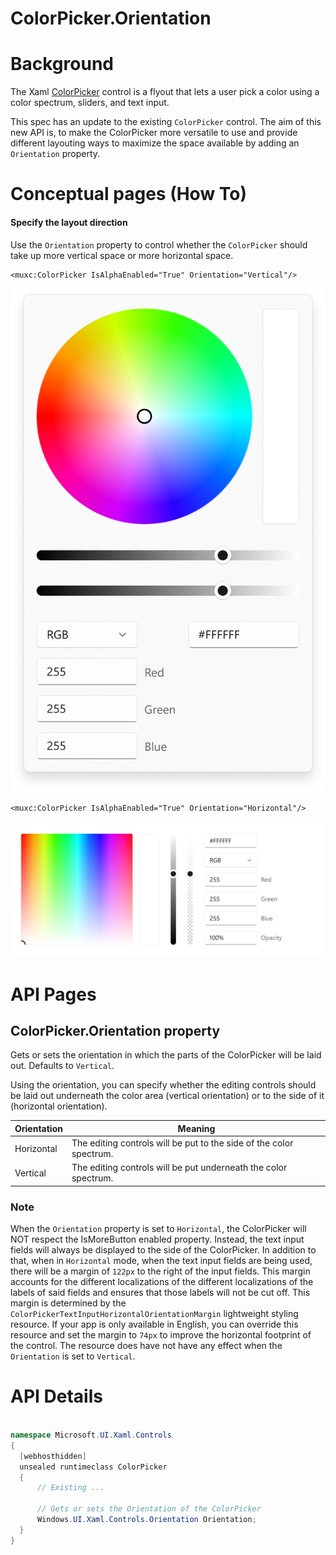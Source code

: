 ColorPicker.Orientation
===

# Background

The Xaml [ColorPicker](https://docs.microsoft.com/uwp/api/Windows.UI.Xaml.Controls.ColorPicker)
control is a flyout that lets a user pick a color using a color spectrum, sliders, and text input.

This spec has an update to the existing `ColorPicker` control. 
The aim of this new API is, to make the ColorPicker more versatile to use and
provide different layouting ways to maximize the space available
by adding an `Orientation` property.


# Conceptual pages (How To)

#### Specify the layout direction  

Use the `Orientation` property to control whether the `ColorPicker` should take up
more vertical space or more horizontal space.

```xaml
<muxc:ColorPicker IsAlphaEnabled="True" Orientation="Vertical"/>
```
![Vertical ColorPicker](./images/ColorPicker_VerticalMode.png)

```xaml
<muxc:ColorPicker IsAlphaEnabled="True" Orientation="Horizontal"/>
```
![Horizontal ColorPicker](./images/ColorPicker_HorizontalMode.png)


# API Pages

## ColorPicker.Orientation property

Gets or sets the orientation in which the parts of the ColorPicker will be laid out.
Defaults to `Vertical`.

Using the orientation, you can specify whether the editing controls should be laid out underneath
the color area (vertical orientation) or to the side of it (horizontal orientation).

| Orientation | Meaning |
|-------------|---------|
| Horizontal  | The editing controls will be put to the side of the color spectrum.|
| Vertical    | The editing controls will be put underneath the color spectrum.|

### Note
When the `Orientation` property is set to `Horizontal`, the ColorPicker will NOT respect the IsMoreButton enabled property.
Instead, the text input fields will always be displayed to the side of the ColorPicker.
In addition to that, when in `Horizontal` mode, when the text input fields are being used, there will be a margin of `122px` to the right of the input fields.
This margin accounts for the different localizations of the different localizations of the labels of said fields and ensures that those labels will not be cut off.
This margin is determined by the `ColorPickerTextInputHorizontalOrientationMargin` lightweight styling resource.
If your app is only available in English, you can override this resource and set the margin to `74px` to improve the horizontal footprint of the control.
The resource does have not have any effect when the `Orientation` is set to `Vertical`.

# API Details

```c# (but really MIDL3)

namespace Microsoft.UI.Xaml.Controls
{
  [webhosthidden]
  unsealed runtimeclass ColorPicker
  {
      // Existing ...

      // Gets or sets the Orientation of the ColorPicker
      Windows.UI.Xaml.Controls.Orientation Orientation;
  }
}
```
